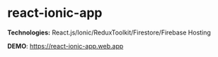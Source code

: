 # react-ionic-app

**Technologies:** React.js/Ionic/ReduxToolkit/Firestore/Firebase Hosting

**DEMO**: https://react-ionic-app.web.app
